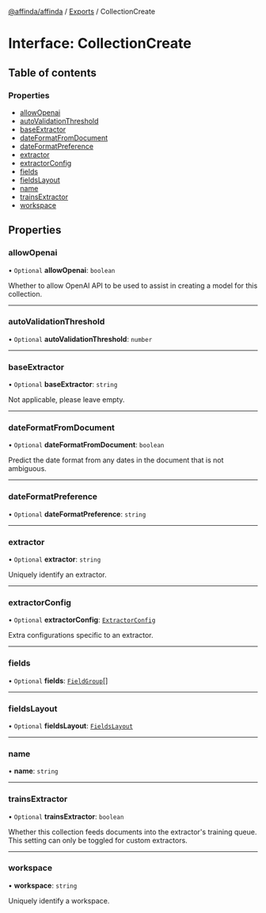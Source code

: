 [@affinda/affinda](../README.md) / [Exports](../modules.md) / CollectionCreate

# Interface: CollectionCreate

## Table of contents

### Properties

- [allowOpenai](CollectionCreate.md#allowopenai)
- [autoValidationThreshold](CollectionCreate.md#autovalidationthreshold)
- [baseExtractor](CollectionCreate.md#baseextractor)
- [dateFormatFromDocument](CollectionCreate.md#dateformatfromdocument)
- [dateFormatPreference](CollectionCreate.md#dateformatpreference)
- [extractor](CollectionCreate.md#extractor)
- [extractorConfig](CollectionCreate.md#extractorconfig)
- [fields](CollectionCreate.md#fields)
- [fieldsLayout](CollectionCreate.md#fieldslayout)
- [name](CollectionCreate.md#name)
- [trainsExtractor](CollectionCreate.md#trainsextractor)
- [workspace](CollectionCreate.md#workspace)

## Properties

### allowOpenai

• `Optional` **allowOpenai**: `boolean`

Whether to allow OpenAI API to be used to assist in creating a model for this collection.

___

### autoValidationThreshold

• `Optional` **autoValidationThreshold**: `number`

___

### baseExtractor

• `Optional` **baseExtractor**: `string`

Not applicable, please leave empty.

___

### dateFormatFromDocument

• `Optional` **dateFormatFromDocument**: `boolean`

Predict the date format from any dates in the document that is not ambiguous.

___

### dateFormatPreference

• `Optional` **dateFormatPreference**: `string`

___

### extractor

• `Optional` **extractor**: `string`

Uniquely identify an extractor.

___

### extractorConfig

• `Optional` **extractorConfig**: [`ExtractorConfig`](ExtractorConfig.md)

Extra configurations specific to an extractor.

___

### fields

• `Optional` **fields**: [`FieldGroup`](FieldGroup.md)[]

___

### fieldsLayout

• `Optional` **fieldsLayout**: [`FieldsLayout`](FieldsLayout.md)

___

### name

• **name**: `string`

___

### trainsExtractor

• `Optional` **trainsExtractor**: `boolean`

Whether this collection feeds documents into the extractor's training queue. This setting can only be toggled for custom extractors.

___

### workspace

• **workspace**: `string`

Uniquely identify a workspace.
